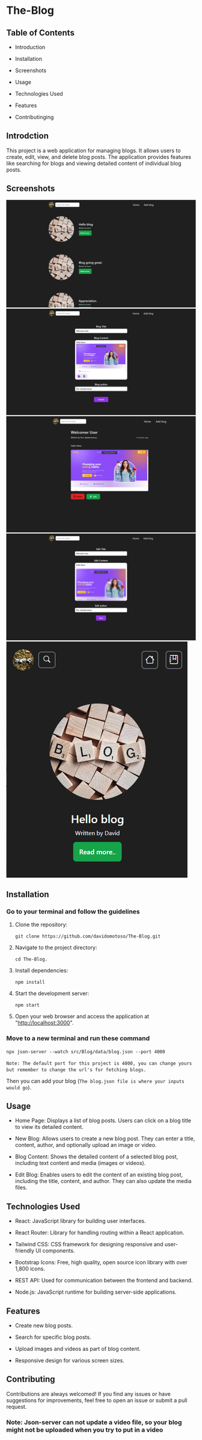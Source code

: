 # The-Blog

## Table of Contents

- Introduction

- Installation

- Screenshots

- Usage

- Technologies Used

- Features

- Contributinging

## Introdction

This project is a web application for managing blogs. It allows users to create, edit, view, and delete blog posts. The application provides features like searching for blogs and viewing detailed content of individual blog posts.

## Screenshots

![Home-page](./Screenshots/Home-Page.png)
![Add-Blog-Page](./Screenshots/Add%20blog.png)
![View-Blog](./Screenshots/View%20Blog.png)
![Edit-Page](./Screenshots/EditPage.png)
![mobile size](./Screenshots/Responsive.png)

## Installation

### Go to your terminal and follow the guidelines

1. Clone the repository:

   ```Git
   git clone https://github.com/davidomotoso/The-Blog.git
   ```

2. Navigate to the project directory:

   ```Cmd
   cd The-Blog.
   ```

3. Install dependencies:

   ```node
   npm install
   ```

4. Start the development server:

   ```node
   npm start
   ```

5. Open your web browser and access the application at "<http://localhost:3000>".

### Move to a new terminal and run these command

```node
npx json-server --watch src/Blog/data/blog.json --port 4000
```

`Note: The default port for this project is 4000, you can change yours but remember to change the url's for fetching blogs.`

Then you can add your blog (`The blog.json file is where your inputs would go`).

## Usage

- Home Page: Displays a list of blog posts. Users can click on a blog title to view its detailed content.

- New Blog: Allows users to create a new blog post. They can enter a title, content, author, and optionally upload an image or video.

- Blog Content: Shows the detailed content of a selected blog post, including text content and media (images or videos).

- Edit Blog: Enables users to edit the content of an existing blog post, including the title, content, and author. They can also update the media files.

## Technologies Used

- React: JavaScript library for building user interfaces.

- React Router: Library for handling routing within a React application.

- Tailwind CSS: CSS framework for designing responsive and user-friendly UI components.

- Bootstrap Icons: Free, high quality, open source icon library with over 1,800 icons.

- REST API: Used for communication between the frontend and backend.

- Node.js: JavaScript runtime for building server-side applications.

## Features

- Create new blog posts.

- Search for specific blog posts.

- Upload images and videos as part of blog content.

- Responsive design for various screen sizes.

## Contributing

Contributions are always welcomed! If you find any issues or have suggestions for improvements, feel free to open an issue or submit a pull request.

### Note: Json-server can not update a video file, so your blog might not be uploaded when you try to put in a video
